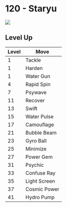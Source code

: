 # 120 - Staryu
![][120]

## Level Up

Level | Move
---   | ---
  1   | Tackle
  1   | Harden
  1   | Water Gun
  4   | Rapid Spin
  7   | Psywave
 11   | Recover
 13   | Swift
 15   | Water Pulse
 17   | Camouflage
 21   | Bubble Beam
 23   | Gyro Ball
 25   | Minimize
 27   | Power Gem
 31   | Psychic
 33   | Confuse Ray
 35   | Light Screen
 37   | Cosmic Power
 41   | Hydro Pump

[120]: ../img/pokemon/120.png
